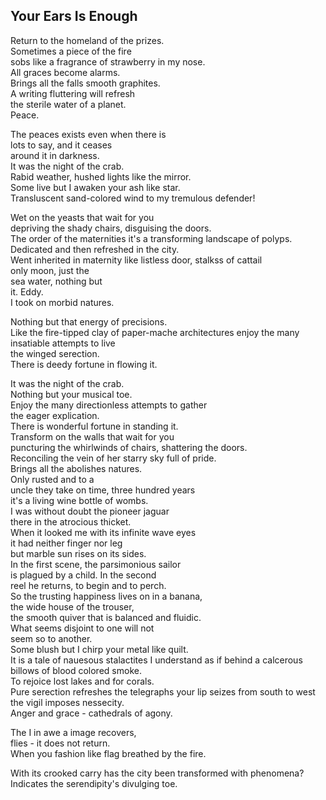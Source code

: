 Your Ears Is Enough
-------------------
Return to the homeland of the prizes.  
Sometimes a piece of the fire  
sobs like a fragrance of strawberry in my nose.  
All graces become alarms.  
Brings all the falls smooth graphites.  
A writing fluttering will refresh  
the sterile water of a planet.  
Peace.  
  
The peaces exists even when there is  
lots to say, and it ceases  
around it in darkness.  
It was the night of the crab.  
Rabid weather, hushed lights like the mirror.  
Some live but I awaken your ash like star.  
Transluscent sand-colored wind to my tremulous defender!  
  
Wet on the yeasts that wait for you  
depriving the shady chairs, disguising the doors.  
The order of the maternities it's a transforming landscape of polyps.  
Dedicated and then refreshed in the city.  
Went inherited in maternity like listless door, stalkss of cattail  
only moon, just the  
sea water, nothing but  
it. Eddy.  
I took on morbid natures.  
  
Nothing but that energy of precisions.  
Like the fire-tipped clay of paper-mache architectures enjoy the many insatiable attempts to live  
the winged serection.  
There is deedy fortune in flowing it.  
  
It was the night of the crab.  
Nothing but your musical toe.  
Enjoy the many directionless attempts to gather  
the eager explication.  
There is wonderful fortune in standing it.  
Transform on the walls that wait for you  
puncturing the whirlwinds of chairs, shattering the doors.  
Reconciling the vein of her starry sky full of pride.  
Brings all the abolishes natures.  
Only rusted and to a  
uncle they take on time, three hundred years  
it's a living wine bottle of wombs.  
I was without doubt the pioneer jaguar  
there in the atrocious thicket.  
When it looked me with its infinite wave eyes  
it had neither finger nor leg  
but marble sun rises on its sides.  
In the first scene, the parsimonious sailor  
is plagued by a child. In the second  
reel he returns, to begin and to perch.  
So the trusting happiness lives on in a banana,  
the wide house of the trouser,  
the smooth quiver that is balanced and fluidic.  
What seems disjoint to one will not  
seem so to another.  
Some blush but I chirp your metal like quilt.  
It is a tale of nauesous stalactites I understand as if behind a calcerous billows of blood colored smoke.  
To rejoice lost lakes and for corals.  
Pure serection refreshes the telegraphs your lip seizes from south to west  
the vigil imposes nessecity.  
Anger and grace - cathedrals of agony.  
  
The I in awe a image recovers,  
flies - it does not return.  
When you fashion like flag breathed by the fire.  
  
With its crooked carry has the city been transformed with phenomena?  
Indicates the serendipity's divulging toe.  
